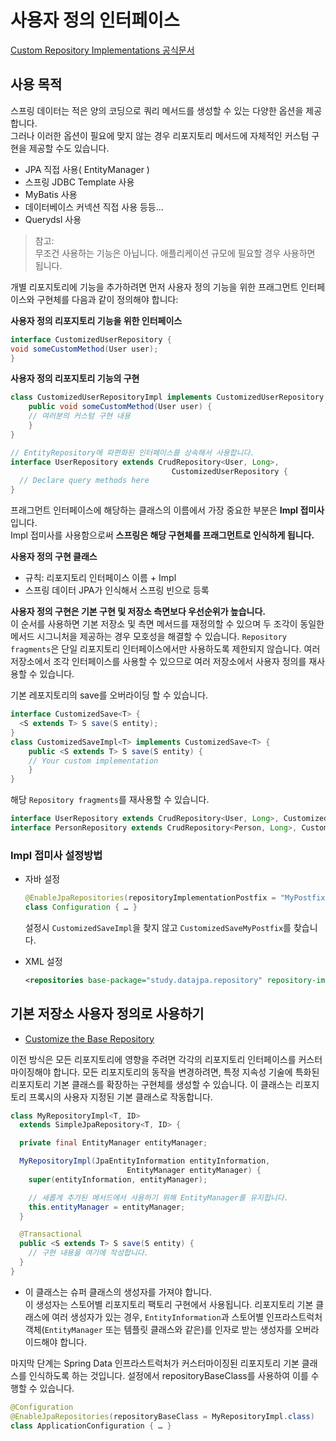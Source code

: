# 사용자 정의 인터페이스  
[Custom Repository Implementations 공식문서](https://docs.spring.io/spring-data/jpa/reference/repositories/custom-implementations.html)  
## 사용 목적
스프링 데이터는 적은 양의 코딩으로 쿼리 메서드를 생성할 수 있는 다양한 옵션을 제공합니다.   
그러나 이러한 옵션이 필요에 맞지 않는 경우 리포지토리 메서드에 자체적인 커스텀 구현을 
제공할 수도 있습니다.    
+ JPA 직접 사용( EntityManager )
+ 스프링 JDBC Template 사용
+ MyBatis 사용
+ 데이터베이스 커넥션 직접 사용 등등...
+ Querydsl 사용

> 참고:  
> 무조건 사용하는 기능은 아닙니다. 애플리케이션 규모에 필요할 경우 사용하면 됩니다.  

개별 리포지토리에 기능을 추가하려면 먼저 사용자 정의 기능을 위한 프래그먼트 인터페이스와 구현체를 다음과 같이 정의해야 합니다:

**사용자 정의 리포지토리 기능을 위한 인터페이스**
```Java
interface CustomizedUserRepository {
void someCustomMethod(User user);
}
```
**사용자 정의 리포지토리 기능의 구현**
```Java
class CustomizedUserRepositoryImpl implements CustomizedUserRepository {
    public void someCustomMethod(User user) {
    // 여러분의 커스텀 구현 내용
    }
}

// EntityRepository에 파편화된 인터페이스를 상속해서 사용합니다.
interface UserRepository extends CrudRepository<User, Long>, 
                                    CustomizedUserRepository {
  // Declare query methods here
}
```
프래그먼트 인터페이스에 해당하는 클래스의 이름에서 가장 중요한 부분은 **Impl 접미사**입니다.   
Impl 접미사를 사용함으로써 **스프링은 해당 구현체를 프래그먼트로 인식하게 됩니다.**  
  
**사용자 정의 구현 클래스**  
+ 규칙: 리포지토리 인터페이스 이름 + Impl
+ 스프링 데이터 JPA가 인식해서 스프링 빈으로 등록

**사용자 정의 구현은 기본 구현 및 저장소 측면보다 우선순위가 높습니다.**   
이 순서를 사용하면 기본 저장소 및 측면 메서드를 재정의할 수 있으며 두 조각이 
동일한 메서드 시그니처을 제공하는 경우 모호성을 해결할 수 있습니다.
`Repository fragments`은 단일 리포지토리 인터페이스에서만 사용하도록 제한되지 않습니다. 
여러 저장소에서 조각 인터페이스를 사용할 수 있으므로 여러 저장소에서 
사용자 정의를 재사용할 수 있습니다.  

기본 레포지토리의 save를 오버라이딩 할 수 있습니다.
```Java
interface CustomizedSave<T> {
  <S extends T> S save(S entity);
}
class CustomizedSaveImpl<T> implements CustomizedSave<T> {
    public <S extends T> S save(S entity) {
    // Your custom implementation
    }
}
```  
해당 `Repository fragments`를 재사용할 수 있습니다.
```Java
interface UserRepository extends CrudRepository<User, Long>, CustomizedSave<User> {}
interface PersonRepository extends CrudRepository<Person, Long>, CustomizedSave<Person> {}
```

### Impl 접미사 설정방법
+ 자바 설정
    ```Java
    @EnableJpaRepositories(repositoryImplementationPostfix = "MyPostfix")
    class Configuration { … }
    ```  
    설정시 `CustomizedSaveImpl`을 찾지 않고 `CustomizedSaveMyPostfix`를 찾습니다.  
  

+ XML 설정
    ```XML
    <repositories base-package="study.datajpa.repository" repository-impl-postfix="Impl" />
    ```  

## 기본 저장소 사용자 정의로 사용하기  
+ [Customize the Base Repository](https://docs.spring.io/spring-data/jpa/reference/repositories/custom-implementations.html#repositories.customize-base-repository)    

이전 방식은 모든 리포지토리에 영향을 주려면 각각의 리포지토리 인터페이스를 커스터마이징해야 합니다. 
모든 리포지토리의 동작을 변경하려면, 특정 지속성 기술에 특화된 리포지토리 기본 클래스를 확장하는 구현체를 생성할 수 있습니다. 
이 클래스는 리포지토리 프록시의 사용자 지정된 기본 클래스로 작동합니다.  

```Java
class MyRepositoryImpl<T, ID>
  extends SimpleJpaRepository<T, ID> {

  private final EntityManager entityManager;

  MyRepositoryImpl(JpaEntityInformation entityInformation,
                          EntityManager entityManager) {
    super(entityInformation, entityManager);

    // 새롭게 추가된 메서드에서 사용하기 위해 EntityManager를 유지합니다.
    this.entityManager = entityManager;
  }

  @Transactional
  public <S extends T> S save(S entity) {
    // 구현 내용을 여기에 작성합니다.
  }
}
```  
+ 이 클래스는 슈퍼 클래스의 생성자를 가져야 합니다.   
이 생성자는 스토어별 리포지토리 팩토리 구현에서 사용됩니다. 
리포지토리 기본 클래스에 여러 생성자가 있는 경우, 
`EntityInformation`과 스토어별 인프라스트럭처 객체(`EntityManager` 또는 템플릿 클래스와 같은)를 
인자로 받는 생성자를 오버라이드해야 합니다.

마지막 단계는 Spring Data 인프라스트럭처가 커스터마이징된 리포지토리 기본 클래스를 인식하도록 하는 것입니다. 
설정에서 repositoryBaseClass를 사용하여 이를 수행할 수 있습니다.  

```Java
@Configuration
@EnableJpaRepositories(repositoryBaseClass = MyRepositoryImpl.class)
class ApplicationConfiguration { … }
```  
